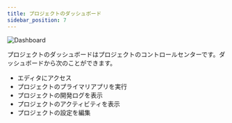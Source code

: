 ```yaml
---
title: プロジェクトのダッシュボード
sidebar_position: 7
---
```


![Dashboard](/img/user-manual/dashboard/dashboard.png)

プロジェクトのダッシュボードはプロジェクトのコントロールセンターです。ダッシュボードから次のことができます。

* エディタにアクセス
* プロジェクトのプライマリアプリを実行
* プロジェクトの開発ログを表示
* プロジェクトのアクティビティを表示
* プロジェクトの設定を編集
